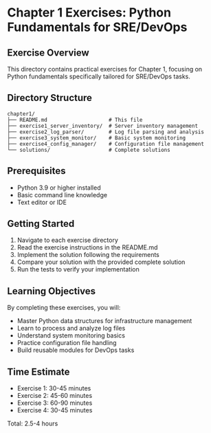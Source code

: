 # Chapter 1 Exercises: Python Fundamentals for SRE/DevOps

## Exercise Overview

This directory contains practical exercises for Chapter 1, focusing on Python fundamentals specifically tailored for SRE/DevOps tasks.

## Directory Structure

```
chapter1/
├── README.md                    # This file
├── exercise1_server_inventory/  # Server inventory management
├── exercise2_log_parser/        # Log file parsing and analysis
├── exercise3_system_monitor/    # Basic system monitoring
├── exercise4_config_manager/    # Configuration file management
└── solutions/                   # Complete solutions
```

## Prerequisites

- Python 3.9 or higher installed
- Basic command line knowledge
- Text editor or IDE

## Getting Started

1. Navigate to each exercise directory
2. Read the exercise instructions in the README.md
3. Implement the solution following the requirements
4. Compare your solution with the provided complete solution
5. Run the tests to verify your implementation

## Learning Objectives

By completing these exercises, you will:
- Master Python data structures for infrastructure management
- Learn to process and analyze log files
- Understand system monitoring basics
- Practice configuration file handling
- Build reusable modules for DevOps tasks

## Time Estimate

- Exercise 1: 30-45 minutes
- Exercise 2: 45-60 minutes  
- Exercise 3: 60-90 minutes
- Exercise 4: 30-45 minutes

Total: 2.5-4 hours